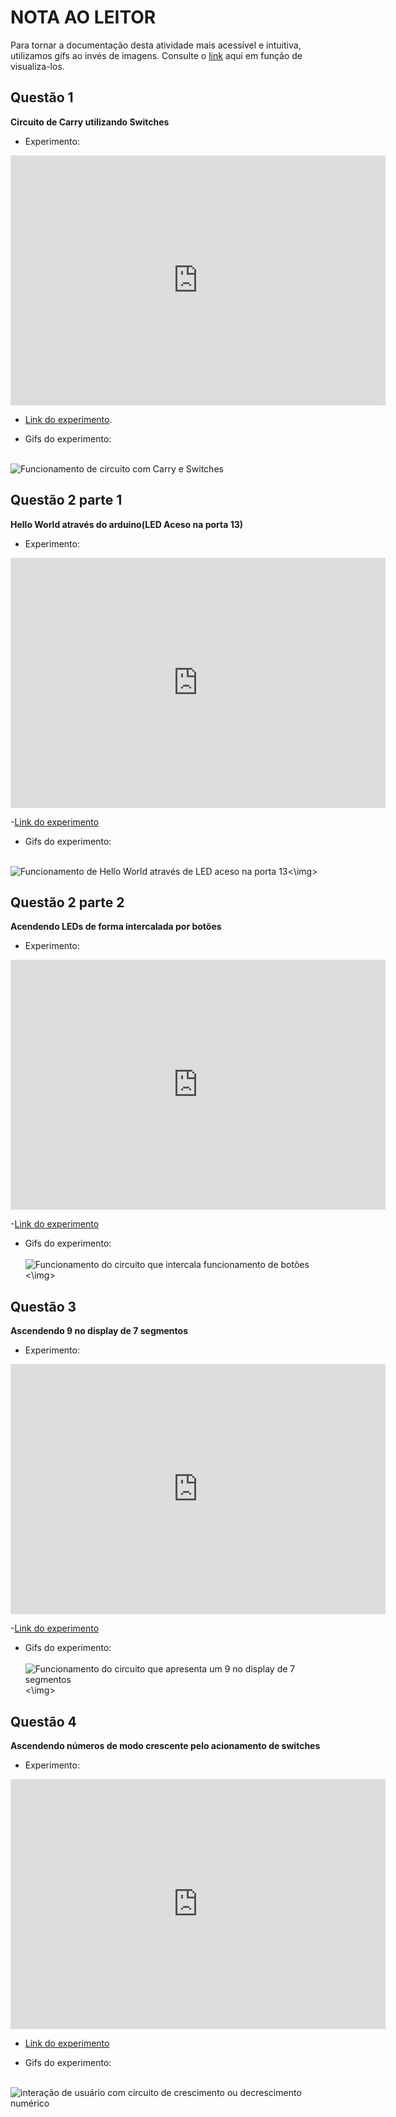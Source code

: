 
# NOTA AO LEITOR
Para tornar a documentação desta atividade mais acessível e intuitiva, utilizamos gifs ao invés de imagens. Consulte o [link](#) aqui em função de visualiza-los.

## Questão 1
**Circuito de Carry utilizando Switches**

- Experimento:
<!-- Q1 - Hello World Wokwki-->
<iframe width="600" height="400" src="https://wokwi.com/projects/429028773984946177" frameborder="0"></iframe>

- [Link do experimento](#https://wokwi.com/projects/429028773984946177).

- Gifs do experimento: <br> <br>
<img src="gifs/1.gif" alt ="Funcionamento de circuito com Carry e Switches">


## Questão 2 parte 1
**Hello World através do arduino(LED Aceso na porta 13)**

- Experimento:
<!-- Q2 - Parte 1 -->
<iframe width="600" height="400" src="https://wokwi.com/projects/429719586259513345" frameborder="0"></iframe>


-[Link do experimento](#https://wokwi.com/projects/429719586259513345)


- Gifs do experimento: <br> <br>

<img src="gifs/2.1.gif" alt ="Funcionamento de Hello World através de LED aceso na porta 13"><\img>


## Questão 2 parte 2
**Acendendo LEDs de forma intercalada por botões**

- Experimento:
<!-- Q2 - Parte 2 -->
<iframe width="600" height="400" src="https://wokwi.com/projects/429710619276322817" frameborder="0"></iframe>

-[Link do experimento](#https://wokwi.com/projects/429710619276322817)

- Gifs do experimento: <br> <br>
<img src="gifs/2.2.gif" alt="Funcionamento do circuito que intercala funcionamento de botões"><\img>


## Questão 3
**Ascendendo 9 no display de 7 segmentos**

- Experimento:
<!-- Q3 - -->
<iframe width="600" height="400" src="https://wokwi.com/projects/430296235882333185" frameborder="0"></iframe>

-[Link do experimento](#https://wokwi.com/projects/430296235882333185)

- Gifs do experimento: <br> <br>
<img src="gifs/3.gif" alt="Funcionamento do circuito que apresenta um 9 no display de 7 segmentos"><\img>


## Questão 4
**Ascendendo números de modo crescente pelo acionamento de switches**

- Experimento:
<!-- Q4 - -->
<iframe width="600" height="400" src="https://wokwi.com/projects/430956752300134401" frameborder="0"></iframe>

- [Link do experimento](#https://wokwi.com/projects/430956752300134401)

- Gifs do experimento: <br> <br>
<img src="gifs/4.gif" alt="interação de usuário com circuito de crescimento ou decrescimento numérico">

